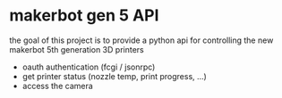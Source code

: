 # makerbot gen 5 API

the goal of this project is to provide a python api for controlling the new makerbot 5th generation 3D printers

 * oauth authentication (fcgi / jsonrpc)
 * get printer status (nozzle temp, print progress, ...)
 * access the camera

